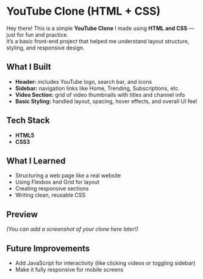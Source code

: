 # YouTube Clone (HTML + CSS)

Hey there! This is a simple **YouTube Clone** I made using **HTML and CSS** — just for fun and practice.  
It’s a basic front-end project that helped me understand layout structure, styling, and responsive design.

## What I Built
- **Header:** includes YouTube logo, search bar, and icons  
- **Sidebar:** navigation links like Home, Trending, Subscriptions, etc.  
- **Video Section:** grid of video thumbnails with titles and channel info  
- **Basic Styling:** handled layout, spacing, hover effects, and overall UI feel  

## Tech Stack
- **HTML5**
- **CSS3**

## What I Learned
- Structuring a web page like a real website  
- Using Flexbox and Grid for layout  
- Creating responsive sections  
- Writing clean, reusable CSS  

## Preview
*(You can add a screenshot of your clone here later!)*

## Future Improvements
- Add JavaScript for interactivity (like clicking videos or toggling sidebar)
- Make it fully responsive for mobile screens
